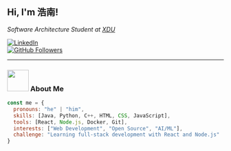 <h2> Hi, I'm 浩南! </h2>
<p><em>Software Architecture Student at <a href="https://www.xidian.edu.cn/">XDU</a></em></p>

[![LinkedIn](https://img.shields.io/badge/-LinkedIn-blue?style=flat-square&logo=Linkedin&logoColor=white&link=https://www.linkedin.com)](https://www.linkedin.com)  
[![GitHub Followers](https://img.shields.io/github/followers/[YourGitHubUsername]?label=follow&style=social)](https://github.com/[YourGitHubUsername])

---

### <img src="https://media.giphy.com/media/VgCDAzcKvsR6OM0uWg/giphy.gif" width="50"> About Me  

```javascript
const me = {
  pronouns: "he" | "him",
  skills: [Java, Python, C++, HTML, CSS, JavaScript],
  tools: [React, Node.js, Docker, Git],
  interests: ["Web Development", "Open Source", "AI/ML"],
  challenge: "Learning full-stack development with React and Node.js"
}
